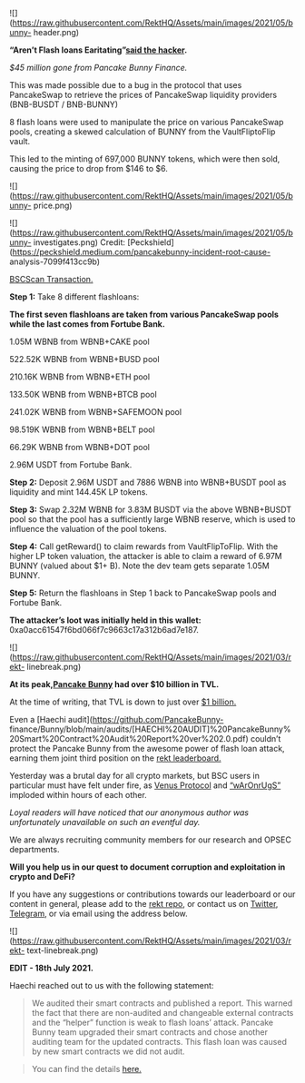 ![](https://raw.githubusercontent.com/RektHQ/Assets/main/images/2021/05/bunny-
header.png)

**“Aren’t Flash loans Earitating”[said the
hacker](https://twitter.com/statelayer/status/1395267417832558596?s=20).**

 _$45 million gone from Pancake Bunny Finance._

This was made possible due to a bug in the protocol that uses PancakeSwap to
retrieve the prices of PancakeSwap liquidity providers (BNB-BUSDT / BNB-BUNNY)

8 flash loans were used to manipulate the price on various PancakeSwap pools,
creating a skewed calculation of BUNNY from the VaultFliptoFlip vault.

This led to the minting of 697,000 BUNNY tokens, which were then sold, causing
the price to drop from $146 to $6.

![](https://raw.githubusercontent.com/RektHQ/Assets/main/images/2021/05/bunny-
price.png)

![](https://raw.githubusercontent.com/RektHQ/Assets/main/images/2021/05/bunny-
investigates.png) Credit:
[Peckshield](https://peckshield.medium.com/pancakebunny-incident-root-cause-
analysis-7099f413cc9b)

[BSCScan
Transaction.](https://bscscan.com/tx/0x897c2de73dd55d7701e1b69ffb3a17b0f4801ced88b0c75fe1551c5fcce6a979)

 **Step 1:** Take 8 different flashloans:

 **The first seven flashloans are taken from various PancakeSwap pools while
the last comes from Fortube Bank.**

1.05M WBNB from WBNB+CAKE pool

522.52K WBNB from WBNB+BUSD pool

210.16K WBNB from WBNB+ETH pool

133.50K WBNB from WBNB+BTCB pool

241.02K WBNB from WBNB+SAFEMOON pool

98.519K WBNB from WBNB+BELT pool

66.29K WBNB from WBNB+DOT pool

2.96M USDT from Fortube Bank.

 **Step 2:** Deposit 2.96M USDT and 7886 WBNB into WBNB+BUSDT pool as
liquidity and mint 144.45K LP tokens.

 **Step 3:** Swap 2.32M WBNB for 3.83M BUSDT via the above WBNB+BUSDT pool so
that the pool has a sufficiently large WBNB reserve, which is used to
influence the valuation of the pool tokens.

 **Step 4:** Call getReward() to claim rewards from VaultFlipToFlip. With the
higher LP token valuation, the attacker is able to claim a reward of 6.97M
BUNNY (valued about $1+ B). Note the dev team gets separate 1.05M BUNNY.

 **Step 5:** Return the flashloans in Step 1 back to PancakeSwap pools and
Fortube Bank.

 **The attacker’s loot was initially held in this wallet:**
0xa0acc61547f6bd066f7c9663c17a312b6ad7e187.

![](https://raw.githubusercontent.com/RektHQ/Assets/main/images/2021/03/rekt-
linebreak.png)

 **At its peak,[Pancake
Bunny](https://twitter.com/PancakeBunnyFin/status/1394932390590517249?s=20)
had over $10 billion in TVL.**

At the time of writing, that TVL is down to just over [$1
billion.](https://pancakebunny.finance/pool)

Even a [Haechi audit](https://github.com/PancakeBunny-
finance/Bunny/blob/main/audits/\[HAECHI%20AUDIT\]%20PancakeBunny%20Smart%20Contract%20Audit%20Report%20ver%202.0.pdf)
couldn’t protect the Pancake Bunny from the awesome power of flash loan
attack, earning them joint third position on the [rekt
leaderboard.](https://www.rekt.news/leaderboard/)

Yesterday was a brutal day for all crypto markets, but BSC users in particular
must have felt under fire, as [Venus
Protocol](https://twitter.com/VenusProtocol/status/1394892979190513664?s=20)
and
[“wArOnrUgS”](https://twitter.com/AltcoinPsycho/status/1394846317415911431?s=20)
imploded within hours of each other.

 _Loyal readers will have noticed that our anonymous author was unfortunately
unavailable on such an eventful day._

We are always recruiting community members for our research and OPSEC
departments.

 **Will you help us in our quest to document corruption and exploitation in
crypto and DeFi?**

If you have any suggestions or contributions towards our leaderboard or our
content in general, please add to the [rekt
repo](https://github.com/RektHQ/leaderboard-metrics), or contact us on
[Twitter](https://twitter.com/RektHQ), [Telegram](https://t.me/Rekt_HQ), or
via email using the address below.

![](https://raw.githubusercontent.com/RektHQ/Assets/main/images/2021/03/rekt-
text-linebreak.png)

 **EDIT - 18th July 2021.**

Haechi reached out to us with the following statement:

> We audited their smart contracts and published a report. This warned the
> fact that there are non-audited and changeable external contracts and the
> “helper” function is weak to flash loans’ attack. Pancake Bunny team
> upgraded their smart contracts and chose another auditing team for the
> updated contracts. This flash loan was caused by new smart contracts we did
> not audit.

> You can find the details
> [here.](https://twitter.com/haechi_audit/status/1395583924575686656)


